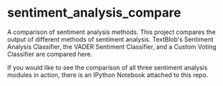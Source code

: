 # sentiment_analysis_compare
A comparison of sentiment analysis methods. This project compares the output of different methods of sentiment analysis. TextBlob's Sentiment Analysis Classifier, the VADER Sentiment Classifier, and a Custom Voting Classifier are compared here.

If you would like to see the comparison of all three sentiment analysis modules in action, there is an IPython Notebook attached to this repo.
